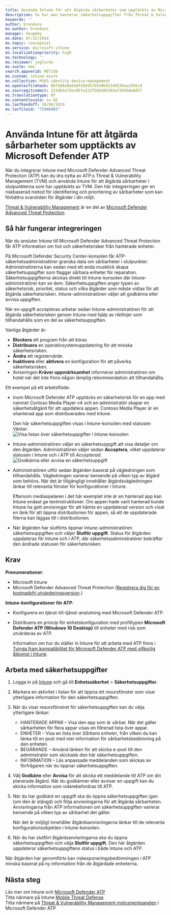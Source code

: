 ```yaml
---
title: Använda Intune för att åtgärda sårbarheter som upptäckts av Microsoft Defender ATP – Azure | Microsoft Docs
description: Se hur man hanterar säkerhetsuppgifter från Threat & Vulnerability Management, en del av Microsoft Defender Advanced Threat Protection (ATP), från Intune-konsolen.
keywords: ''
author: brenduns
ms.author: brenduns
manager: dougeby
ms.date: 07/12/2019
ms.topic: conceptual
ms.service: microsoft-intune
ms.localizationpriority: high
ms.technology: ''
ms.reviewer: joglocke
ms.suite: ems
search.appverid: MET150
ms.custom: intune-azure
ms.collection: M365-identity-device-management
ms.openlocfilehash: 06fdd8a6b64dfd58457b5d9b92144530aa2856cd
ms.sourcegitcommit: 223d64a72ec85fe222f5bb10639da729368e6d57
ms.translationtype: HT
ms.contentlocale: sv-SE
ms.lasthandoff: 10/04/2019
ms.locfileid: "71940483"
---
```

# <a name="use-intune-to-remediate-vulnerabilities-identified-by-microsoft-defender-atp"></a>Använda Intune för att åtgärda sårbarheter som upptäckts av Microsoft Defender ATP  

När du integrerar Intune med Microsoft Defender Advanced Threat Protection (ATP) kan du dra nytta av ATP:s Threat & Vulnerability Management (TVM) och använda Intune för att åtgärda sårbarheter i slutpunkterna som har upptäckts av TVM. Den här integreringen ger en riskbaserad metod för identifiering och prioritering av sårbarheter som kan förbättra svarstiden för åtgärder i din miljö.  

[Threat & Vulnerability Management](https://docs.microsoft.com/windows/security/threat-protection/windows-defender-atp/next-gen-threat-and-vuln-mgt) är en del av [Microsoft Defender Advanced Threat Protection](https://docs.microsoft.com/windows/security/threat-protection/windows-defender-atp/windows-defender-advanced-threat-protection).  

## <a name="how-integration-works"></a>Så här fungerar integreringen  

När du ansluter Intune till Microsoft Defender Advanced Threat Protection får ATP information om hot och säkerhetsrisker från hanterade enheter.  

På Microsoft Defender Security Center-konsolen får ATP-säkerhetsadministratörer granska data om sårbarheter i slutpunkter. Administratörerna kan sedan med ett enda musklick skapa säkerhetsuppgifter som flaggar sårbara enheter för reparation. Säkerhetsuppgifterna skickas direkt till Intune-konsolen där Intune-administratörer kan se dem. Säkerhetsuppgiften anger typen av säkerhetsrisk, prioritet, status och vilka åtgärder som måste vidtas för att åtgärda säkerhetsrisken. Intune-administratören väljer att godkänna eller avvisa uppgiften.  

När en uppgift accepteras arbetar sedan Intune-administratören för att åtgärda säkerhetsrisken genom Intune med hjälp av riktlinjer som tillhandahålls som en del av säkerhetsuppgiften.  

Vanliga åtgärder är:  

- **Blockera** ett program från att köras  
- **Distribuera** en operativsystemuppdatering för att minska säkerhetsrisken.  
- **Ändra**  ett registervärde.  
- **Inaktivera** eller **aktivera** en konfiguration för att påverka säkerhetsrisken.  
- Aviseringen **Kräver uppmärksamhet** informerar administratören om hotet när det inte finns någon lämplig rekommendation att tillhandahålla.  

Ett exempel på ett arbetsflöde:

- Inom Microsoft Defender ATP upptäcks en säkerhetsrisk för en app med namnet Contoso Media Player v4 och en administratör skapar en säkerhetsåtgärd för att uppdatera appen. Contoso Media Player är en ohanterad app som distribuerades med Intune.  

  Den här säkerhetsuppgiften visas i Intune-konsolen med statusen Väntar:  
  ![Visa listan över säkerhetsuppgifter i Intune-konsolen](./media/atp-manage-vulnerabilities/temp-security-tasks.png)
 
- Intune-administratören väljer en säkerhetsuppgift att visa detaljer om den åtgärden.  Administratören väljer sedan **Acceptera**, vilket uppdaterar statusen i Intune och i ATP till *Accepterad*.  
  ![Godkänna eller avvisa en säkerhetsuppgift](./media/atp-manage-vulnerabilities/temp-accept-task.png) 
 
- Administratören utför sedan åtgärden baserat på vägledningen som tillhandahålls.  Vägledningen varierar beroende på vilken typ av åtgärd som behövs. När det är tillgängligt innehåller åtgärdsvägledningen länkar till relevanta fönster för konfigurationer i Intune. 

  Eftersom mediaspelaren i det här exemplet inte är en hanterad app kan Intune endast ge textinstruktioner. Om appen hade varit hanterad kunde Intune ha gett anvisningar för att hämta en uppdaterad version och visat en länk för att öppna distributionen för appen, så att de uppdaterade filerna kan läggas till i distributionen. 

- När åtgärden har slutförts öppnar Intune-administratören säkerhetsuppgiften och väljer **Slutför uppgift**.  Status för åtgärden uppdateras för Intune och i ATP, där säkerhetsadministratörer bekräftar den ändrade statusen för säkerhetsrisken.  

## <a name="prerequisites"></a>Krav  

**Prenumerationer**:  

- Microsoft Intune  
- Microsoft Defender Advanced Threat Protection ([Registrera dig för en kostnadsfri utvärderingsversion](https://www.microsoft.com/WindowsForBusiness/windows-atp?ocid=docs-wdatp-main-abovefoldlink).)  

**Intune-konfigurationer för ATP**:  

- Konfigurera en tjänst-till-tjänst-anslutning med Microsoft Defender ATP.  
- Distribuera en princip för enhetskonfiguration med profiltypen **Microsoft Defender ATP (Windows 10 Desktop)** till enheter med risk som utvärderas av ATP.

  Information om hur du ställer in Intune för att arbeta med ATP finns i [Tvinga fram kompatibilitet för Microsoft Defender ATP med villkorlig åtkomst i Intune](advanced-threat-protection.md#enable-microsoft-defender-atp-in-intune).  

## <a name="work-with-security-tasks"></a>Arbeta med säkerhetsuppgifter  

1. Logga in på [Intune](https://go.microsoft.com/fwlink/?linkid=2090973) och gå till **Enhetssäkerhet** > **Säkerhetsuppgifter**.  
2. Markera en aktivitet i listan för att öppna ett resursfönster som visar ytterligare information för den säkerhetsuppgiften.  
3. När du visar resursfönstret för säkerhetsuppgiften kan du välja ytterligare länkar:  
   - HANTERADE APPAR – Visa den app som är sårbar. När det gäller sårbarheten för flera appar visas en filtrerad lista över appar.  
   - ENHETER – Visa en lista över *Sårbara enheter*, från vilken du kan länka till en post med mer information för sårbarhetsbedömning på den enheten.  
   - BEGÄRANDE – Använd länken för att skicka e-post till den administratör som skickade den här säkerhetsuppgiften.  
   - INFORMATION – Läs anpassade meddelanden som skickas av förfrågaren när du öppnar säkerhetsuppgiften.  
4. Välj **Godkänn** eller **Avvisa** för att skicka ett meddelande till ATP om din planerade åtgärd. När du godkänner eller avvisar en uppgift kan du skicka information som vidarebefordras till ATP.  

5. När du har godkänt en uppgift ska du öppna säkerhetsuppgiften igen (om den är stängd) och följa anvisningarna för att åtgärda sårbarheten.  Anvisningarna från ATP informationen om säkerhetsuppgiften varierar beroende på vilken typ av sårbarhet det gäller.  

   När det är möjligt innehåller åtgärdsanvisningarna länkar till de relevanta konfigurationsobjekten i Intune-konsolen.  

6. När du har slutfört åtgärdsanvisningarna ska du öppna säkerhetsuppgiften och välja **Slutför uppgift**.  Den här åtgärden uppdaterar säkerhetsuppgiftens status i både Intune och ATP.  

När åtgärden har genomförts kan riskexponeringsbedömningen i ATP minska baserat på ny information från de åtgärdade enheterna. 

## <a name="next-steps"></a>Nästa steg
Läs mer om Intune och [Microsoft Defender ATP](advanced-threat-protection.md)  
Titta närmare på Intune [Mobile Threat Defense](mobile-threat-defense.md)  
Titta närmare på [Threat & Vulnerability Management-instrumentpanelen](https://docs.microsoft.com/windows/security/threat-protection/windows-defender-atp/tvm-dashboard-insights) i Microsoft Defender ATP

